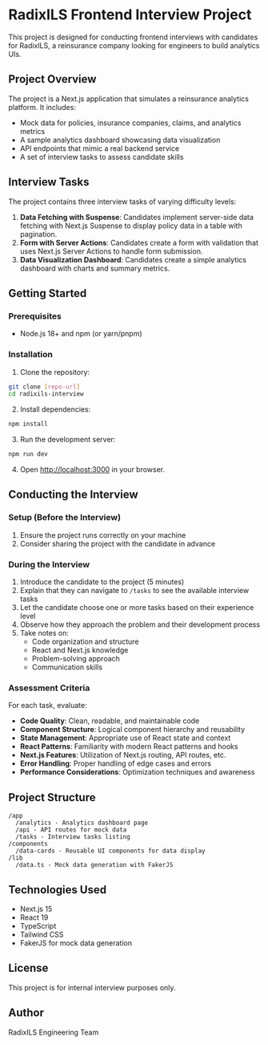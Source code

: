 # RadixILS Frontend Interview Project

This project is designed for conducting frontend interviews with candidates for RadixILS, a reinsurance company looking for engineers to build analytics UIs.

## Project Overview

The project is a Next.js application that simulates a reinsurance analytics platform. It includes:

- Mock data for policies, insurance companies, claims, and analytics metrics
- A sample analytics dashboard showcasing data visualization
- API endpoints that mimic a real backend service
- A set of interview tasks to assess candidate skills

## Interview Tasks

The project contains three interview tasks of varying difficulty levels:

1. **Data Fetching with Suspense**: Candidates implement server-side data fetching with Next.js Suspense to display policy data in a table with pagination.
2. **Form with Server Actions**: Candidates create a form with validation that uses Next.js Server Actions to handle form submission.
3. **Data Visualization Dashboard**: Candidates create a simple analytics dashboard with charts and summary metrics.

## Getting Started

### Prerequisites

- Node.js 18+ and npm (or yarn/pnpm)

### Installation

1. Clone the repository:
```bash
git clone [repo-url]
cd radixils-interview
```

2. Install dependencies:
```bash
npm install
```

3. Run the development server:
```bash
npm run dev
```

4. Open [http://localhost:3000](http://localhost:3000) in your browser.

## Conducting the Interview

### Setup (Before the Interview)

1. Ensure the project runs correctly on your machine
2. Consider sharing the project with the candidate in advance

### During the Interview

1. Introduce the candidate to the project (5 minutes)
2. Explain that they can navigate to `/tasks` to see the available interview tasks
3. Let the candidate choose one or more tasks based on their experience level
4. Observe how they approach the problem and their development process
5. Take notes on:
   - Code organization and structure
   - React and Next.js knowledge
   - Problem-solving approach
   - Communication skills

### Assessment Criteria

For each task, evaluate:

- **Code Quality**: Clean, readable, and maintainable code
- **Component Structure**: Logical component hierarchy and reusability
- **State Management**: Appropriate use of React state and context
- **React Patterns**: Familiarity with modern React patterns and hooks
- **Next.js Features**: Utilization of Next.js routing, API routes, etc.
- **Error Handling**: Proper handling of edge cases and errors
- **Performance Considerations**: Optimization techniques and awareness

## Project Structure

```
/app
  /analytics - Analytics dashboard page
  /api - API routes for mock data
  /tasks - Interview tasks listing
/components
  /data-cards - Reusable UI components for data display
/lib
  /data.ts - Mock data generation with FakerJS
```

## Technologies Used

- Next.js 15
- React 19
- TypeScript
- Tailwind CSS
- FakerJS for mock data generation

## License

This project is for internal interview purposes only.

## Author

RadixILS Engineering Team
